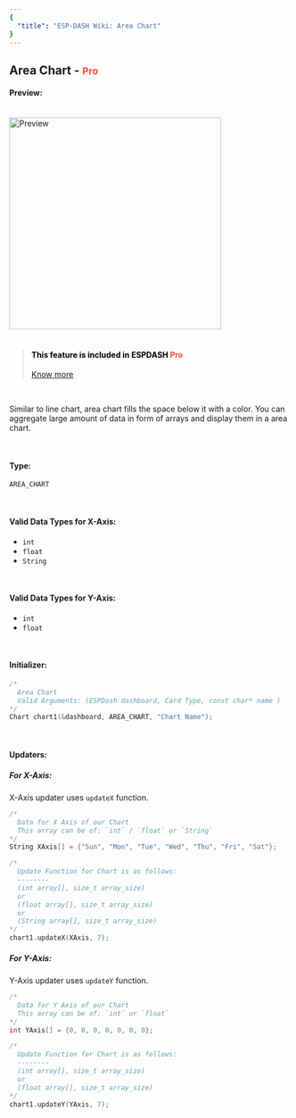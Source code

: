 ```yaml
---
{
  "title": "ESP-DASH Wiki: Area Chart"
}
---
```

<h2>Area Chart  - <small><span style="color: rgb(245, 75, 66)">Pro</span></small></h2>


#### Preview:
<br>

<img src="~@assets/area-chart.png" width="380px" alt="Preview">

<br>
<br>

<blockquote style="color: #000">
<h4>This feature is included in ESPDASH <span style="color: rgb(245, 75, 66)">Pro</span></h4> <a href="https://espdash.pro" target="_blank">Know more</a>
</blockquote>

<br>

Similar to line chart, area chart fills the space below it with a color. You can aggregate large amount of data in form of arrays and display them in a area chart.


<br>

#### Type: 
`AREA_CHART`

<br>

#### Valid Data Types for X-Axis:
- `int`
- `float`
- `String`

<br>

#### Valid Data Types for Y-Axis:
- `int`
- `float`

<br>

#### Initializer:
```cpp
/* 
  Area Chart
  Valid Arguments: (ESPDash dashboard, Card Type, const char* name )
*/
Chart chart1(&dashboard, AREA_CHART, "Chart Name");
```

<br>

#### Updaters:

##### For X-Axis:
X-Axis updater uses `updateX` function.
```cpp
/*
  Data for X Axis of our Chart
  This array can be of: `int` / `float` or `String`
*/
String XAxis[] = {"Sun", "Mon", "Tue", "Wed", "Thu", "Fri", "Sat"};

/*
  Update Function for Chart is as follows:
  --------
  (int array[], size_t array_size)
  or
  (float array[], size_t array_size)
  or
  (String array[], size_t array_size)
*/
chart1.updateX(XAxis, 7);
```

##### For Y-Axis:
Y-Axis updater uses `updateY` function.
```cpp
/*
  Data for Y Axis of our Chart
  This array can be of: `int` or `float`
*/
int YAxis[] = {0, 0, 0, 0, 0, 0, 0};

/*
  Update Function for Chart is as follows:
  --------
  (int array[], size_t array_size)
  or 
  (float array[], size_t array_size)
*/
chart1.updateY(YAxis, 7);
```